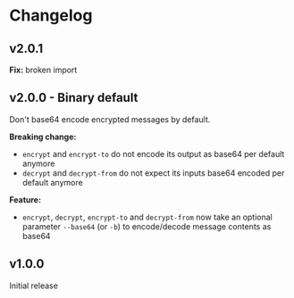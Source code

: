 # Changelog

## v2.0.1
**Fix:** broken import

## v2.0.0 - Binary default
Don't base64 encode encrypted messages by default.

**Breaking change:**
* `encrypt` and `encrypt-to` do not encode its output as base64 per default anymore
* `decrypt` and `decrypt-from` do not expect its inputs base64 encoded per default anymore

**Feature:**
* `encrypt`, `decrypt`, `encrypt-to` and `decrypt-from` now take an optional parameter `--base64` (or `-b`) to encode/decode message contents as base64

## v1.0.0
Initial release
